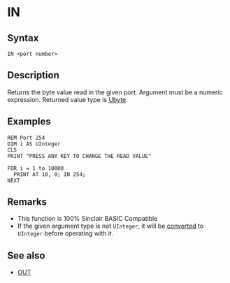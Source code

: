 # IN


## Syntax

```
IN <port number>
```
 

## Description

Returns the byte value read in the given port.
Argument must be a numeric expression. Returned value type is [Ubyte](types.md#Integral).

## Examples

```
REM Port 254
DIM i AS UInteger
CLS
PRINT "PRESS ANY KEY TO CHANGE THE READ VALUE"

FOR i = 1 to 10000
  PRINT AT 10, 0; IN 254;
NEXT
```
 

## Remarks

* This function is 100% Sinclair BASIC Compatible
* If the given argument type is not `UInteger`, it will be [converted](cast.md) to `UInteger` before operating with it.

## See also

* [OUT](out.md)
